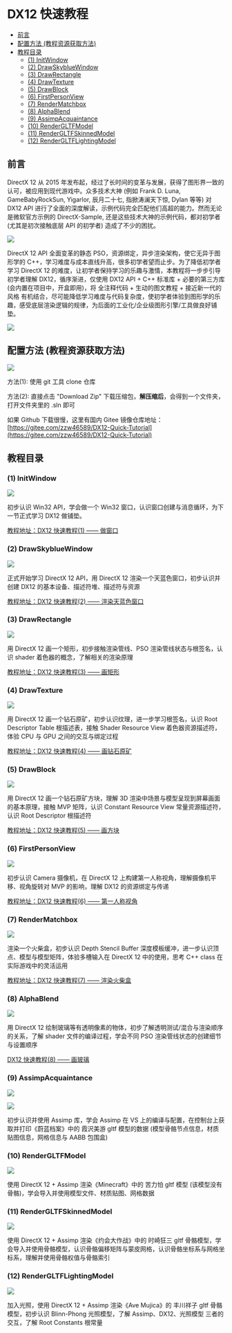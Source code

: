 # DX12 快速教程

- [前言](#前言)
- [配置方法 (教程资源获取方法)](#配置方法-教程资源获取方法)
- [教程目录](#教程目录)
  - [(1) InitWindow](#1-InitWindow)
  - [(2) DrawSkyblueWindow](#2-DrawSkyblueWindow)
  - [(3) DrawRectangle](#3-DrawRectangle)
  - [(4) DrawTexture](#4-DrawTexture)
  - [(5) DrawBlock](#5-DrawBlock)
  - [(6) FirstPersonView](#6-FirstPersonView)
  - [(7) RenderMatchbox](#7-RenderMatchbox)
  - [(8) AlphaBlend](#8-AlphaBlend)
  - [(9) AssimpAcquaintance](#9-AssimpAcquaintance)
  - [(10) RenderGLTFModel](#10-RenderGLTFModel)
  - [(11) RenderGLTFSkinnedModel](#11-RenderGLTFSkinnedModel)
  - [(12) RenderGLTFLightingModel](#12-RenderGLTFLightingModel)

## 前言

DirectX 12 从 2015 年发布起，经过了长时间的变革与发展，获得了图形界一致的认可，被应用到现代游戏中。众多技术大神 (例如 Frank D. Luna, GameBabyRockSun, Yigarlor, 辰月二十七, 指掀涛澜天下惊, Dylan 等等) 对 DX12 API 进行了全面的深度解读，示例代码完全匹配他们高超的能力。然而无论是微软官方示例的 DirectX-Sample, 还是这些技术大神的示例代码，都对初学者 (尤其是初次接触底层 API 的初学者) 造成了不少的困扰。

![](https://raw.gitmirror.com/DG-AF/DX12-Quick-Tutorial/master/GitPicDir/DX12Intro.jpg)

DirectX 12 API 全面变革的静态 PSO，资源绑定，异步渲染架构，使它无异于图形学的 C++，学习难度与成本直线升高，很多初学者望而止步。为了降低初学者学习 DirectX 12 的难度，让初学者保持学习的乐趣与激情，本教程将一步步引导初学者理解 DX12，循序渐进，仅使用 DX12 API + C++ 标准库 + 必要的第三方库 (会内置在项目中，开盒即用)，将 全注释代码 + 生动的图文教程 + 接近新一代的风格 有机结合，尽可能降低学习难度与代码复杂度，使初学者体验到图形学的乐趣，感受底层渲染逻辑的规律，为后面的工业化/企业级图形引擎/工具做良好铺垫。

![](https://raw.gitmirror.com/DG-AF/DX12-Quick-Tutorial/master/GitPicDir/Kiseki.jpg)

## 配置方法 (教程资源获取方法)

![](https://raw.gitmirror.com/DG-AF/DX12-Quick-Tutorial/master/GitPicDir/hh.PNG)

方法(1): 使用 git 工具 clone 仓库

方法(2): 直接点击 "Download Zip" 下载压缩包，**解压缩后**，会得到一个文件夹，打开文件夹里的 .sln 即可

如果 Github 下载很慢，这里有国内 Gitee 镜像仓库地址：[https://gitee.com/zzw46589/DX12-Quick-Tutorial](https://gitee.com/zzw46589/DX12-Quick-Tutorial)

## 教程目录

### (1) InitWindow

![](https://raw.gitmirror.com/DG-AF/DX12-Quick-Tutorial/master/GitPicDir/1.PNG)

初步认识 Win32 API，学会做一个 Win32 窗口，认识窗口创建与消息循环，为下一节正式学习 DX12 做铺垫。

[教程地址：DX12 快速教程(1) —— 做窗口](https://blog.csdn.net/DGAF2198588973/article/details/144488018)

### (2) DrawSkyblueWindow

![](https://raw.gitmirror.com/DG-AF/DX12-Quick-Tutorial/master/GitPicDir/2.PNG)

正式开始学习 DirectX 12 API，用 DirectX 12 渲染一个天蓝色窗口，初步认识并创建 DX12 的基本设备、描述符堆、描述符与资源

[教程地址：DX12 快速教程(2) —— 渲染天蓝色窗口](https://blog.csdn.net/DGAF2198588973/article/details/144543014)

### (3) DrawRectangle

![](https://raw.gitmirror.com/DG-AF/DX12-Quick-Tutorial/master/GitPicDir/3.PNG)

用 DirectX 12 画一个矩形，初步接触渲染管线、PSO 渲染管线状态与根签名，认识 shader 着色器的概念，了解相关的渲染原理

[教程地址：DX12 快速教程(3) —— 画矩形](https://blog.csdn.net/DGAF2198588973/article/details/144874380)

### (4) DrawTexture

![](https://raw.gitmirror.com/DG-AF/DX12-Quick-Tutorial/master/GitPicDir/4.PNG)

用 DirectX 12 画一个钻石原矿，初步认识纹理，进一步学习根签名，认识 Root Descriptor Table 根描述表，接触 Shader Resource View 着色器资源描述符，体验 CPU 与 GPU 之间的交互与绑定过程

[教程地址：DX12 快速教程(4) —— 画钻石原矿](https://blog.csdn.net/DGAF2198588973/article/details/145232320)

### (5) DrawBlock

![](https://raw.gitmirror.com/DG-AF/DX12-Quick-Tutorial/master/GitPicDir/5.PNG)

用 DirectX 12 画一个钻石原矿方块，理解 3D 渲染中场景与模型呈现到屏幕画面的基本原理，接触 MVP 矩阵，认识 Constant Resource View 常量资源描述符，认识 Root Descriptor 根描述符

[教程地址：DX12 快速教程(5) —— 画方块](https://blog.csdn.net/DGAF2198588973/article/details/145391595)

### (6) FirstPersonView

![](https://raw.gitmirror.com/DG-AF/DX12-Quick-Tutorial/master/GitPicDir/6.gif)

初步认识 Camera 摄像机，在 DirectX 12 上构建第一人称视角，理解摄像机平移、视角旋转对 MVP 的影响，理解 DX12 的资源绑定与传递

[教程地址：DX12 快速教程(6) —— 第一人称视角](https://blog.csdn.net/DGAF2198588973/article/details/146530258)

### (7) RenderMatchbox

![](https://raw.gitmirror.com/DG-AF/DX12-Quick-Tutorial/master/GitPicDir/7.gif)

渲染一个火柴盒，初步认识 Depth Stencil Buffer 深度模板缓冲，进一步认识顶点、模型与模型矩阵，体验多槽输入在 DirectX 12 中的使用，思考 C++ class 在实际游戏中的灵活运用

[教程地址：DX12 快速教程(7) —— 渲染火柴盒](https://blog.csdn.net/DGAF2198588973/article/details/147233643)

### (8) AlphaBlend

![](https://raw.gitmirror.com/DG-AF/DX12-Quick-Tutorial/master/GitPicDir/8.gif)

用 DirectX 12 绘制玻璃等有透明像素的物体，初步了解透明测试/混合与渲染顺序的关系，了解 shader 文件的编译过程，学会不同 PSO 渲染管线状态的创建细节与设置顺序

[DX12 快速教程(8) —— 画玻璃](https://blog.csdn.net/DGAF2198588973/article/details/147780518)

### (9) AssimpAcquaintance

![](https://raw.gitmirror.com/DG-AF/DX12-Quick-Tutorial/master/GitPicDir/9_1.PNG)

![](https://raw.gitmirror.com/DG-AF/DX12-Quick-Tutorial/master/GitPicDir/9_2.PNG)

初步认识并使用 Assimp 库，学会 Assimp 在 VS 上的编译与配置，在控制台上获取并打印《蔚蓝档案》中的 霞沢美游 gltf 模型的数据 (模型骨骼节点信息，材质贴图信息，网格信息与 AABB 包围盒)

### (10) RenderGLTFModel

![](https://raw.gitmirror.com/DG-AF/DX12-Quick-Tutorial/master/GitPicDir/10.gif)

使用 DirectX 12 + Assimp 渲染《Minecraft》中的 苦力怕 gltf 模型 (该模型没有骨骼)，学会导入并使用模型文件、材质贴图、网格数据

### (11) RenderGLTFSkinnedModel

![](https://raw.gitmirror.com/DG-AF/DX12-Quick-Tutorial/master/GitPicDir/11.gif)

使用 DirectX 12 + Assimp 渲染《约会大作战》中的 时崎狂三 gltf 骨骼模型，学会导入并使用骨骼模型，认识骨骼偏移矩阵与蒙皮网格，认识骨骼坐标系与网格坐标系，理解并使用骨骼权值与骨骼索引

### (12) RenderGLTFLightingModel

![](https://raw.gitmirror.com/DG-AF/DX12-Quick-Tutorial/master/GitPicDir/12.gif)

加入光照，使用 DirectX 12 + Assimp 渲染《Ave Mujica》的 丰川祥子 gltf 骨骼模型，初步认识 Blinn-Phong 光照模型，了解 Assimp、DX12、光照模型 三者的交互，了解 Root Constants 根常量





